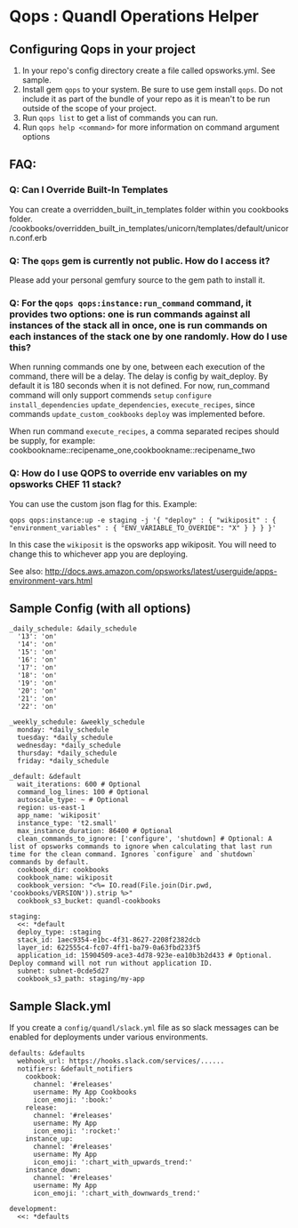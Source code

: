 # Qops : Quandl Operations Helper

## Configuring Qops in your project

1.  In your repo's config directory create a file called opsworks.yml. See sample.
2.  Install gem `qops` to your system. Be sure to use gem install `qops`. Do not include it as part of the bundle of your repo as it is mean't to be run outside of the scope of your project.
3.  Run `qops list` to get a list of commands you can run.
4.  Run `qops help <command>` for more information on command argument options

## FAQ:

### Q: Can I Override Built-In Templates

You can create a overridden_built_in_templates folder within you cookbooks folder.
/cookbooks/overridden_built_in_templates/unicorn/templates/default/unicorn.conf.erb

### Q: The `qops` gem is currently not public. How do I access it?

Please add your personal gemfury source to the gem path to install it.

### Q: For the `qops qops:instance:run_command` command, it provides two options: one is run commands against all instances of the stack all in once, one is run commands on each instances of the stack one by one randomly. How do I use this?

When running commands one by one, between each execution of the command, there will be a delay. The delay is config by wait_deploy. By default it is 180 seconds when it is not defined. For now, run_command command will only support commends `setup` `configure` `install_dependencies` `update_dependencies`, `execute_recipes`, since commands `update_custom_cookbooks` `deploy` was implemented before.

When run command `execute_recipes`, a comma separated recipes should be supply, for example: cookbookname::recipename_one,cookbookname::recipename_two 

### Q: How do I use QOPS to override env variables on my opsworks CHEF 11 stack?

You can use the custom json flag for this. Example:

```qops qops:instance:up -e staging -j '{ "deploy" : { "wikiposit" : { "environment_variables" : { "ENV_VARIABLE_TO_OVERIDE": "X" } } } }'```

In this case the `wikiposit` is the opsworks app wikiposit. You will need to change this to whichever app you are deploying.

See also: <http://docs.aws.amazon.com/opsworks/latest/userguide/apps-environment-vars.html>

## Sample Config (with all options)

```
_daily_schedule: &daily_schedule
  '13': 'on'
  '14': 'on'
  '15': 'on'
  '16': 'on'
  '17': 'on'
  '18': 'on'
  '19': 'on'
  '20': 'on'
  '21': 'on'
  '22': 'on'

_weekly_schedule: &weekly_schedule
  monday: *daily_schedule
  tuesday: *daily_schedule
  wednesday: *daily_schedule
  thursday: *daily_schedule
  friday: *daily_schedule

_default: &default
  wait_iterations: 600 # Optional
  command_log_lines: 100 # Optional
  autoscale_type: ~ # Optional
  region: us-east-1
  app_name: 'wikiposit'
  instance_type: 't2.small'
  max_instance_duration: 86400 # Optional
  clean_commands_to_ignore: ['configure', 'shutdown] # Optional: A list of opsworks commands to ignore when calculating that last run time for the clean command. Ignores `configure` and `shutdown` commands by default.  
  cookbook_dir: cookbooks
  cookbook_name: wikiposit
  cookbook_version: "<%= IO.read(File.join(Dir.pwd, 'cookbooks/VERSION')).strip %>"
  cookbook_s3_bucket: quandl-cookbooks

staging:
  <<: *default
  deploy_type: :staging
  stack_id: 1aec9354-e1bc-4f31-8627-2208f2382dcb
  layer_id: 622555c4-fc07-4ff1-ba79-0a63fbd233f5
  application_id: 15904509-ace3-4d78-923e-ea10b3b2d433 # Optional. Deploy command will not run without application ID.
  subnet: subnet-0cde5d27
  cookbook_s3_path: staging/my-app
```

## Sample Slack.yml

If you create a `config/quandl/slack.yml` file as so slack messages can be enabled for deployments under various environments.

```
defaults: &defaults
  webhook_url: https://hooks.slack.com/services/......
  notifiers: &default_notifiers
    cookbook:
      channel: '#releases'
      username: My App Cookbooks
      icon_emoji: ':book:'
    release:
      channel: '#releases'
      username: My App
      icon_emoji: ':rocket:'
    instance_up:
      channel: '#releases'
      username: My App
      icon_emoji: ':chart_with_upwards_trend:'
    instance_down:
      channel: '#releases'
      username: My App
      icon_emoji: ':chart_with_downwards_trend:'

development:
  <<: *defaults
```
